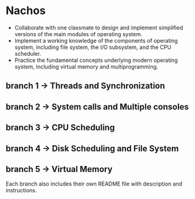 # Nachos

* Collaborate with one classmate to design and implement simplified versions of the main modules of operating system.
* Implement a working knowledge of the components of operating system, including file system, the I/O subsystem, and the CPU
scheduler.
* Practice the fundamental concepts underlying modern operating system, including virtual memory and multiprogramming.

## branch 1 -> Threads and Synchronization

## branch 2 -> System calls and Multiple consoles

## branch 3 -> CPU Scheduling

## branch 4 -> Disk Scheduling and File System

## branch 5 -> Virtual Memory

Each branch also includes their own README file with description and instructions. 
